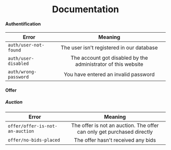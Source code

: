 <h1 align="center">Documentation</h1>

#### Authentification

| Error                 |                            Meaning                            |
| --------------------- | :-----------------------------------------------------------: |
| `auth/user-not-found` |           The user isn't registered in our database           |
| `auth/user-disabled`  | The account got disabled by the administrator of this website |
| `auth/wrong-password` |             You have entered an invalid password              |

#### Offer

##### Auction

| Error                           |                                Meaning                                 |
| ------------------------------- | :--------------------------------------------------------------------: |
| `offer/offer-is-not-an-auction` | The offer is not an auction. The offer can only get purchased directly |
| `offer/no-bids-placed`          |                   The offer hasn't received any bids                   |
